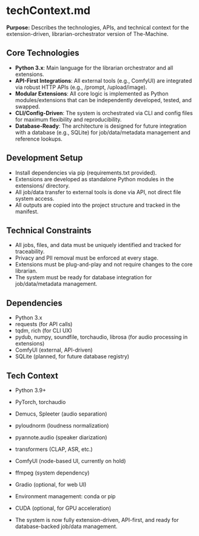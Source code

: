 # techContext.md

**Purpose:**
Describes the technologies, APIs, and technical context for the extension-driven, librarian-orchestrator version of The-Machine.

## Core Technologies

- **Python 3.x**: Main language for the librarian orchestrator and all extensions.
- **API-First Integrations**: All external tools (e.g., ComfyUI) are integrated via robust HTTP APIs (e.g., /prompt, /upload/image).
- **Modular Extensions**: All core logic is implemented as Python modules/extensions that can be independently developed, tested, and swapped.
- **CLI/Config-Driven**: The system is orchestrated via CLI and config files for maximum flexibility and reproducibility.
- **Database-Ready**: The architecture is designed for future integration with a database (e.g., SQLite) for job/data/metadata management and reference lookups.

## Development Setup

- Install dependencies via pip (requirements.txt provided).
- Extensions are developed as standalone Python modules in the extensions/ directory.
- All job/data transfer to external tools is done via API, not direct file system access.
- All outputs are copied into the project structure and tracked in the manifest.

## Technical Constraints

- All jobs, files, and data must be uniquely identified and tracked for traceability.
- Privacy and PII removal must be enforced at every stage.
- Extensions must be plug-and-play and not require changes to the core librarian.
- The system must be ready for database integration for job/data/metadata management.

## Dependencies

- Python 3.x
- requests (for API calls)
- tqdm, rich (for CLI UX)
- pydub, numpy, soundfile, torchaudio, librosa (for audio processing in extensions)
- ComfyUI (external, API-driven)
- SQLite (planned, for future database registry)

## Tech Context

- Python 3.9+
- PyTorch, torchaudio
- Demucs, Spleeter (audio separation)
- pyloudnorm (loudness normalization)
- pyannote.audio (speaker diarization)
- transformers (CLAP, ASR, etc.)
- ComfyUI (node-based UI, currently on hold)
- ffmpeg (system dependency)
- Gradio (optional, for web UI)
- Environment management: conda or pip
- CUDA (optional, for GPU acceleration)

- The system is now fully extension-driven, API-first, and ready for database-backed job/data management. 